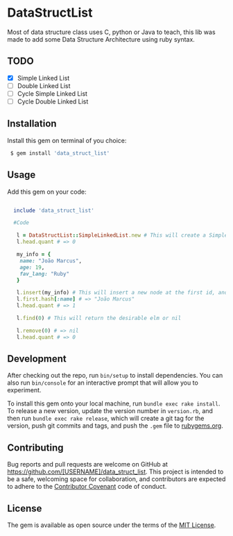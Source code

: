 # DataStructList

Most of data structure class uses C, python or Java to teach, this lib was made to add some Data Structure Architecture using ruby syntax.

## TODO
- [x] Simple Linked List
- [ ] Double Linked List
- [ ] Cycle Simple Linked List
- [ ] Cycle Double Linked List

## Installation

Install this gem on terminal of you choice:

```sh
 $ gem install 'data_struct_list'
```

## Usage

Add this gem on your code:
```Ruby

  include 'data_struct_list'

  #Code

   l = DataStructList::SimpleLinkedList.new # This will create a Simple Linked List
   l.head.quant # => 0

   my_info = {
    name: "João Marcus",
    age: 19,
    fav_lang: "Ruby"
   }

   l.insert(my_info) # This will insert a new node at the first id, and 'my_info' will be it's hash info
   l.first.hash[:name] # => "João Marcus"
   l.head.quant # => 1

   l.find(0) # This will return the desirable elm or nil

   l.remove(0) # => nil
   l.head.quant # => 0

```

## Development

After checking out the repo, run `bin/setup` to install dependencies. You can also run `bin/console` for an interactive prompt that will allow you to experiment.

To install this gem onto your local machine, run `bundle exec rake install`. To release a new version, update the version number in `version.rb`, and then run `bundle exec rake release`, which will create a git tag for the version, push git commits and tags, and push the `.gem` file to [rubygems.org](https://rubygems.org).

## Contributing

Bug reports and pull requests are welcome on GitHub at https://github.com/[USERNAME]/data_struct_list. This project is intended to be a safe, welcoming space for collaboration, and contributors are expected to adhere to the [Contributor Covenant](http://contributor-covenant.org) code of conduct.


## License

The gem is available as open source under the terms of the [MIT License](http://opensource.org/licenses/MIT).

